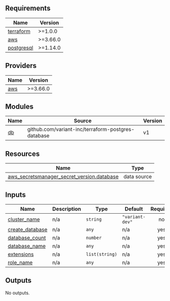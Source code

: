 ## Requirements

| Name | Version |
|------|---------|
| <a name="requirement_terraform"></a> [terraform](#requirement\_terraform) | >=1.0.0 |
| <a name="requirement_aws"></a> [aws](#requirement\_aws) | >=3.66.0 |
| <a name="requirement_postgresql"></a> [postgresql](#requirement\_postgresql) | >=1.14.0 |

## Providers

| Name | Version |
|------|---------|
| <a name="provider_aws"></a> [aws](#provider\_aws) | >=3.66.0 |

## Modules

| Name | Source | Version |
|------|--------|---------|
| <a name="module_db"></a> [db](#module\_db) | github.com/variant-inc/terraform-postgres-database | v1 |

## Resources

| Name | Type |
|------|------|
| [aws_secretsmanager_secret_version.database](https://registry.terraform.io/providers/hashicorp/aws/latest/docs/data-sources/secretsmanager_secret_version) | data source |

## Inputs

| Name | Description | Type | Default | Required |
|------|-------------|------|---------|:--------:|
| <a name="input_cluster_name"></a> [cluster\_name](#input\_cluster\_name) | n/a | `string` | `"variant-dev"` | no |
| <a name="input_create_database"></a> [create\_database](#input\_create\_database) | n/a | `any` | n/a | yes |
| <a name="input_database_count"></a> [database\_count](#input\_database\_count) | n/a | `number` | n/a | yes |
| <a name="input_database_name"></a> [database\_name](#input\_database\_name) | n/a | `any` | n/a | yes |
| <a name="input_extensions"></a> [extensions](#input\_extensions) | n/a | `list(string)` | n/a | yes |
| <a name="input_role_name"></a> [role\_name](#input\_role\_name) | n/a | `any` | n/a | yes |

## Outputs

No outputs.
